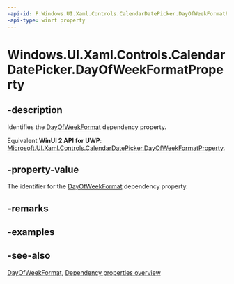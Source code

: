 ```yaml
---
-api-id: P:Windows.UI.Xaml.Controls.CalendarDatePicker.DayOfWeekFormatProperty
-api-type: winrt property
---
```


<!-- Property syntax
public Windows.UI.Xaml.DependencyProperty DayOfWeekFormatProperty { get; }
-->

# Windows.UI.Xaml.Controls.CalendarDatePicker.DayOfWeekFormatProperty

## -description
Identifies the [DayOfWeekFormat](calendardatepicker_dayofweekformat.md) dependency property.

Equivalent **WinUI 2 API for UWP**: [Microsoft.UI.Xaml.Controls.CalendarDatePicker.DayOfWeekFormatProperty](/windows/winui/api/microsoft.ui.xaml.controls.calendardatepicker.dayofweekformatproperty).

## -property-value
The identifier for the [DayOfWeekFormat](calendardatepicker_dayofweekformat.md) dependency property.

## -remarks

## -examples

## -see-also
[DayOfWeekFormat](calendardatepicker_dayofweekformat.md), [Dependency properties overview](/windows/uwp/xaml-platform/dependency-properties-overview)
